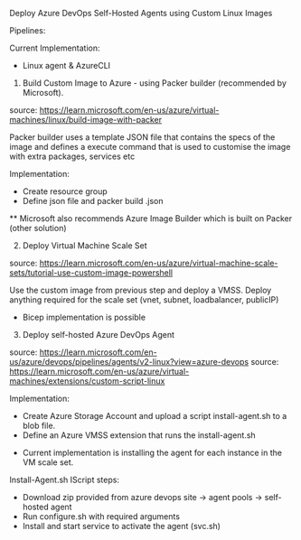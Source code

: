 Deploy Azure DevOps Self-Hosted Agents using Custom Linux Images

Pipelines:

Current Implementation:
- Linux agent & AzureCLI

1. Build Custom Image to Azure - using Packer builder (recommended by Microsoft).

source: https://learn.microsoft.com/en-us/azure/virtual-machines/linux/build-image-with-packer 

Packer builder uses a template JSON file that contains the specs of the image and defines a execute command that is used to customise the image with extra packages, services etc

Implementation: 
- Create resource group
- Define json file and packer build .json

** Microsoft also recommends Azure Image Builder which is built on Packer (other solution)

2. Deploy Virtual Machine Scale Set

source: https://learn.microsoft.com/en-us/azure/virtual-machine-scale-sets/tutorial-use-custom-image-powershell

Use the custom image from previous step and deploy a VMSS. Deploy anything required for the scale set (vnet, subnet, loadbalancer, publicIP)

* Bicep implementation is possible

3. Deploy self-hosted Azure DevOps Agent

source: https://learn.microsoft.com/en-us/azure/devops/pipelines/agents/v2-linux?view=azure-devops
source: https://learn.microsoft.com/en-us/azure/virtual-machines/extensions/custom-script-linux

Implementation:

- Create Azure Storage Account and upload a script install-agent.sh to a blob file.
- Define an Azure VMSS extension that runs the install-agent.sh

* Current implementation is installing the agent for each instance in the VM scale set.

Install-Agent.sh IScript steps: 
- Download zip provided from azure devops site -> agent pools -> self-hosted agent
- Run configure.sh with required arguments
- Install and start service to activate the agent (svc.sh)